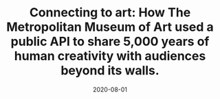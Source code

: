 ---
title: "Connecting to art: How The Metropolitan Museum of Art used a public API to share 5,000 years of human creativity with audiences beyond its walls."
collection: publications
category: manuscripts
permalink: /publication/2009-10-01-paper-title-number-1
excerpt: ''
date: 2020-08-01
venue: 'Increment'
slidesurl: # 'http://academicpages.github.io/files/slides1.pdf'
paperurl: 'https://increment.com/apis/metropolitan-museum-api-connecting-to-art/'

---